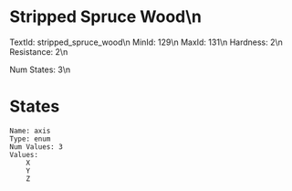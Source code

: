 # Stripped Spruce Wood\n
TextId: stripped_spruce_wood\n
MinId: 129\n
MaxId: 131\n
Hardness: 2\n
Resistance: 2\n

Num States: 3\n
# States
```
Name: axis
Type: enum
Num Values: 3
Values:
    X
    Y
    Z
```